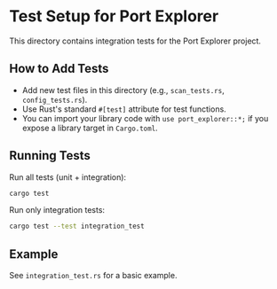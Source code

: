 # Test Setup for Port Explorer

This directory contains integration tests for the Port Explorer project.

## How to Add Tests
- Add new test files in this directory (e.g., `scan_tests.rs`, `config_tests.rs`).
- Use Rust's standard `#[test]` attribute for test functions.
- You can import your library code with `use port_explorer::*;` if you expose a library target in `Cargo.toml`.

## Running Tests
Run all tests (unit + integration):
```sh
cargo test
```

Run only integration tests:
```sh
cargo test --test integration_test
```

## Example
See `integration_test.rs` for a basic example.
